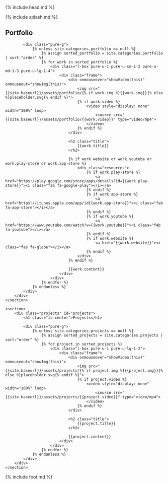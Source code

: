 {% include head.md %}

{% include splash.md %}

<div class="content-wrapper">
    <section>
        <div class="portfolio" id="portfolio">
            <h1 class="is-center">Portfolio</h1>

            <div class="pure-g">
                {% unless site.categories.portfolio == null %}
                    {% assign sorted_portfolio = site.categories.portfolio | sort:"order" %}
                    {% for work in sorted_portfolio %}
                        <div class="l-box pure-u-1 pure-u-sm-1-2 pure-u-md-1-3 pure-u-lg-1-4">
                            <div class="frame">
                                <div onmouseover="showVideo(this)" onmouseout="showImg(this)">
                                    <img src="{{site.baseurl}}/assets/portfolio/{% if work.img %}{{work.img}}{% else %}placeholder.svg{% endif %}">
                                    {% if work.video %}
                                        <video style="display: none" width="100%" loop>
                                            <source src="{{site.baseurl}}/assets/portfolio/{{work.video}}" type="video/mp4">
                                        </video>
                                    {% endif %}
                                </div>

                                <h2 class="title">
                                    {{work.title}}
                                </h2>
                                
                                {% if work.website or work.youtube or work.play-store or work.app-store %}
                                    <div class="resources">
                                        {% if work.play-store %}
                                            <a href="https://play.google.com/store/apps/details?id={{work.play-store}}"><i class="fab fa-google-play"></i></a>
                                        {% endif %}
                                        {% if work.app-store %}
                                            <a href="https://itunes.apple.com/app/id{{work.app-store}}"><i class="fab fa-app-store"></i></a>
                                        {% endif %}
                                        {% if work.youtube %}
                                            <a href="https://www.youtube.com/watch?v={{work.youtube}}"><i class="fab fa-youtube"></i></a>
                                        {% endif %}
                                        {% if work.website %}
                                            <a href="{{work.website}}"><i class="fas fa-globe"></i></a>
                                        {% endif %}
                                    </div>
                                {% endif %}
                                
                                {{work.content}}
                            </div>
                        </div>
                    {% endfor %}
                {% endunless %}
            </div>
        </div>
    </section>
    
    <section>
        <div class="projects" id="projects">
            <h1 class="is-center">Projects</h1>

            <div class="pure-g">
                {% unless site.categories.projects == null %}
                    {% assign sorted_projects = site.categories.projects | sort:"order" %}
                    {% for project in sorted_projects %}
                        <div class="l-box pure-u-1 pure-u-lg-1-2">
                            <div class="frame">
                                <div onmouseover="showVideo(this)" onmouseout="showImg(this)">
                                    <img src="{{site.baseurl}}/assets/projects/{% if project.img %}{{project.img}}{% else %}placeholder.svg{% endif %}">
                                    {% if project.video %}
                                        <video style="display: none" width="100%" loop>
                                            <source src="{{site.baseurl}}/assets/projects/{{project.video}}" type="video/mp4">
                                        </video>
                                    {% endif %}
                                </div>

                                <h2 class="title">
                                    {{project.title}}
                                </h2>

                                {{project.content}}
                            </div>
                        </div>
                    {% endfor %}
                {% endunless %}
            </div>
        </div>
    </section>
</div>

{% include foot.md %}
